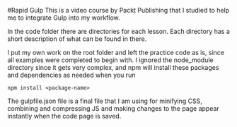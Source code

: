 #Rapid Gulp
This is a video course by Packt Publishing that I studied to help me to integrate Gulp into my workflow. 

In the code folder there are directories for each lesson. Each directory has a short description of what can be found in there.

I put my own work on the root folder and left the practice code as is, since all examples were completed to begin with. I ignored the node_module directory since it gets very complex, and npm will install these packages and dependencies as needed when you run 
```
npm install <package-name>
```
The gulpfile.json file is a final file that I am using for minifying CSS, combining and compressing JS and making changes to the page appear instantly when the code page is saved.